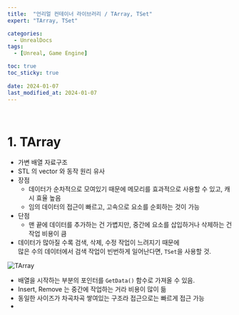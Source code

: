 ```yaml
---
title:  "언리얼 컨테이너 라이브러리 / TArray, TSet"
expert: "TArray, TSet"

categories:
  - UnrealDocs
tags:
  - [Unreal, Game Engine]

toc: true
toc_sticky: true
 
date: 2024-01-07
last_modified_at: 2024-01-07
---
```


<br>


# 1. TArray

- 가변 배열 자료구조
- STL 의 vector 와 동작 원리 유사
- 장점
  - 데이터가 순차적으로 모여있기 때문에 메모리를 효과적으로 사용할 수 있고, 캐시 효율 높음
  - 임의 데이터의 접근이 빠르고, 고속으로 요소를 순회하는 것이 가능
- 단점
  - 맨 끝에 데이터를 추가하는 건 가볍지만, 중간에 요소를 삽입하거나 삭제하는 건 작업 비용이 큼
- 데이터가 많아질 수록 검색, 삭제, 수정 작업이 느려지기 때문에  
  많은 수의 데이터에서 검색 작업이 빈번하게 일어난다면, `TSet`을 사용할 것.

![TArray](https://drive.google.com/uc?export=view&id=1ybStqniRgzX_gHVu4CVYLIPpNPo_pR26)  

- 배열을 시작하는 부분의 포인터를 `GetData()` 함수로 가져올 수 있음.
- Insert, Remove 는 중간에 작업하는 거라 비용이 많이 듦
- 동일한 사이즈가 차곡차곡 쌓여있는 구조라 [](인덱스) 접근으로는 빠르게 접근 가능
- 
